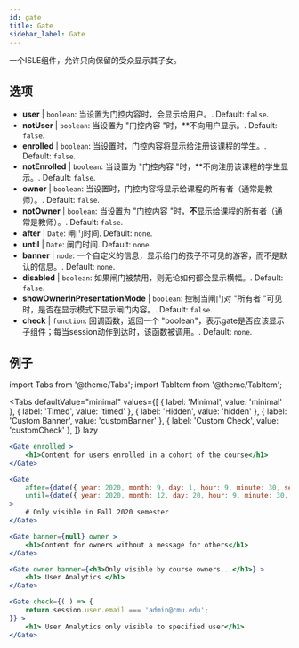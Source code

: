 ```yaml
---
id: gate 
title: Gate
sidebar_label: Gate
---
```


一个ISLE组件，允许只向保留的受众显示其子女。

## 选项

* __user__ | `boolean`: 当设置为门控内容时，会显示给用户。. Default: `false`.
* __notUser__ | `boolean`: 当设置为 "门控内容 "时，**不向用户显示。. Default: `false`.
* __enrolled__ | `boolean`: 当设置时，门控内容将显示给注册该课程的学生。. Default: `false`.
* __notEnrolled__ | `boolean`: 当设置为 "门控内容 "时，**不向注册该课程的学生显示。. Default: `false`.
* __owner__ | `boolean`: 当设置时，门控内容将显示给课程的所有者（通常是教师）。. Default: `false`.
* __notOwner__ | `boolean`: 当设置为 "门控内容 "时，**不**显示给课程的所有者（通常是教师）。. Default: `false`.
* __after__ | `Date`: 闸门时间. Default: `none`.
* __until__ | `Date`: 闸门时间. Default: `none`.
* __banner__ | `node`: 一个自定义的信息，显示给门的孩子不可见的游客，而不是默认的信息。. Default: `none`.
* __disabled__ | `boolean`: 如果闸门被禁用，则无论如何都会显示横幅。. Default: `false`.
* __showOwnerInPresentationMode__ | `boolean`: 控制当闸门对 "所有者 "可见时，是否在显示模式下显示闸门内容。. Default: `false`.
* __check__ | `function`: 回调函数，返回一个 "boolean"，表示gate是否应该显示子组件；每当session动作到达时，该函数被调用。. Default: `none`.


## 例子

import Tabs from '@theme/Tabs';
import TabItem from '@theme/TabItem';

<Tabs
    defaultValue="minimal"
    values={[
        { label: 'Minimal', value: 'minimal' },
        { label: 'Timed', value: 'timed' },
        { label: 'Hidden', value: 'hidden' },
        { label: 'Custom Banner', value: 'customBanner' },
        { label: 'Custom Check', value: 'customCheck' },
    ]}
    lazy
>

<TabItem value="minimal">

```jsx live
<Gate enrolled >
    <h1>Content for users enrolled in a cohort of the course</h1>
</Gate>
```

</TabItem>

<TabItem value="timed">

```jsx live
<Gate
    after={date({ year: 2020, month: 9, day: 1, hour: 9, minute: 30, second: 0, utcOffset: 4 })}
    until={date({ year: 2020, month: 12, day: 20, hour: 9, minute: 30, second: 0, utcOffset: 5 })}
>
    # Only visible in Fall 2020 semester
</Gate>
```

</TabItem>

<TabItem value="hidden">

```jsx live
<Gate banner={null} owner >
    <h1>Content for owners without a message for others</h1>
</Gate>
```

</TabItem>

<TabItem value="customBanner">

```jsx live
<Gate owner banner={<h3>Only visible by course owners...</h3>} >
    <h1> User Analytics </h1>
</Gate>
```

</TabItem>

<TabItem value="customCheck">

```jsx live
<Gate check={( ) => {
    return session.user.email === 'admin@cmu.edu';
}} >
    <h1> User Analytics only visible to specified user</h1>
</Gate>
```

</TabItem>

</Tabs>

